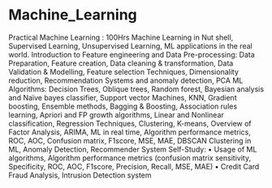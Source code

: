 # Machine_Learning
Practical Machine Learning : 100Hrs Machine Learning in Nut shell, Supervised Learning, Unsupervised Learning, ML applications in the real world.  Introduction to Feature engineering and Data Pre-processing: Data Preparation, Feature creation, Data cleaning &amp; transformation, Data Validation &amp; Modelling, Feature selection Techniques, Dimensionality reduction, Recommendation Systems and anomaly detection, PCA   ML Algorithms:  Decision Trees, Oblique trees, Random forest, Bayesian analysis and Naïve bayes classifier, Support vector Machines, KNN, Gradient boosting, Ensemble methods, Bagging &amp; Boosting, Association rules learning, Apriori and FP growth algorithms, Linear and Nonlinear classification, Regression Techniques, Clustering, K-means, Overview of Factor Analysis, ARIMA, ML in real time, Algorithm performance metrics, ROC, AOC, Confusion matrix, F1score, MSE, MAE, DBSCAN Clustering in ML, Anomaly Detection, Recommender System   Self-Study: • Usage of ML algorithms, Algorithm performance metrics (confusion matrix sensitivity, Specificity, ROC, AOC, F1score, Precision, Recall, MSE, MAE) • Credit Card Fraud Analysis, Intrusion Detection system

